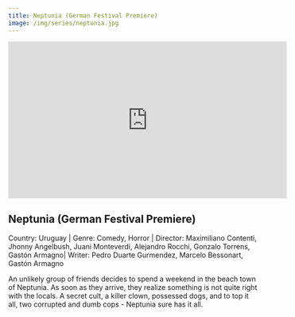 ```yaml
---
title: Neptunia (German Festival Premiere)
image: /img/series/neptunia.jpg
---
```

<iframe width="560" height="315" src="https://www.youtube-nocookie.com/embed/L4F47T5K2qo&t" frameborder="0" allow="accelerometer; autoplay; encrypted-media; gyroscope; picture-in-picture" allowfullscreen></iframe>

## Neptunia (German Festival Premiere)
Country: Uruguay | Genre: Comedy, Horror | Director: Maximiliano Contenti, Jhonny Angelbush, Juani Monteverdi, Alejandro Rocchi, Gonzalo Torrens, Gastón Armagno| Writer: Pedro Duarte Gurmendez, Marcelo Bessonart, Gastón Armagno

An unlikely group of friends decides to spend a weekend in the beach town of Neptunia. As soon as they arrive, they realize something is not quite right with the locals. A secret cult, a killer clown, possessed dogs, and to top it all, two corrupted and dumb cops - Neptunia sure has it all.